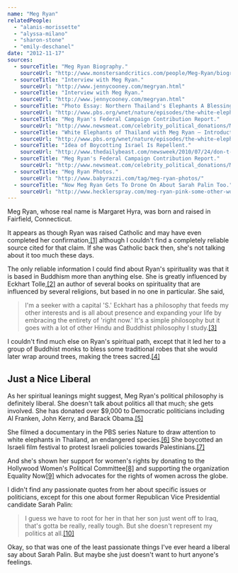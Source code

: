 ```yaml
---
name: "Meg Ryan"
relatedPeople:
  - "alanis-morissette"
  - "alyssa-milano"
  - "sharon-stone"
  - "emily-deschanel"
date: "2012-11-17"
sources:
  - sourceTitle: "Meg Ryan Biography."
    sourceUrl: "http://www.monstersandcritics.com/people/Meg-Ryan/biography/"
  - sourceTitle: "Interview with Meg Ryan."
    sourceUrl: "http://www.jennycooney.com/megryan.html"
  - sourceTitle: "Interview with Meg Ryan."
    sourceUrl: "http://www.jennycooney.com/megryan.html"
  - sourceTitle: "Photo Essay: Northern Thailand's Elephants A Blessing from Monks."
    sourceUrl: "http://www.pbs.org/wnet/nature/episodes/the-white-elephants-of-thailand-with-meg-ryan/photo-essay-northern-thailands-elephants/2471/attachment/92/"
  - sourceTitle: "Meg Ryan's Federal Campaign Contribution Report."
    sourceUrl: "http://www.newsmeat.com/celebrity_political_donations/Meg_Ryan.php"
  - sourceTitle: "White Elephants of Thailand with Meg Ryan – Introduction."
    sourceUrl: "http://www.pbs.org/wnet/nature/episodes/the-white-elephants-of-thailand-with-meg-ryan/introduction/2411/"
  - sourceTitle: "Idea of Boycotting Israel Is Repellent."
    sourceUrl: "http://www.thedailybeast.com/newsweek/2010/07/24/don-t-boycott-israel.html"
  - sourceTitle: "Meg Ryan's Federal Campaign Contribution Report."
    sourceUrl: "http://www.newsmeat.com/celebrity_political_donations/Meg_Ryan.php"
  - sourceTitle: "Meg Ryan Photos."
    sourceUrl: "http://www.babyrazzi.com/tag/meg-ryan-photos/"
  - sourceTitle: "Now Meg Ryan Gets To Drone On About Sarah Palin Too."
    sourceUrl: "http://www.hecklerspray.com/meg-ryan-pink-some-other-woman-drone-about-sarah-palin/200816140.php"
---
```


Meg Ryan, whose real name is Margaret Hyra, was born and raised in Fairfield, Connecticut.

It appears as though Ryan was raised Catholic and may have even completed her confirmation,<a class="source-citation" href="http://www.monstersandcritics.com/people/Meg-Ryan/biography/" title="Meg Ryan Biography.">[1]</a> although I couldn't find a completely reliable source cited for that claim. If she was Catholic back then, she's not talking about it too much these days.

The only reliable information I could find about Ryan's spirituality was that it is based in Buddhism more than anything else. She is greatly influenced by Eckhart Tolle,<a class="source-citation" href="http://www.jennycooney.com/megryan.html" title="Interview with Meg Ryan.">[2]</a> an author of several books on spirituality that are influenced by several religions, but based in no one in particular. She said,

>I'm a seeker with a capital 'S.' Eckhart has a philosophy that feeds my other interests and is all about presence and expanding your life by embracing the entirety of 'right now.' It's a simple philosophy but it goes with a lot of other Hindu and Buddhist philosophy I study.<a class="source-citation" href="http://www.jennycooney.com/megryan.html" title="Interview with Meg Ryan.">[3]</a>

I couldn't find much else on Ryan's spiritual path, except that it led her to a group of Buddhist monks to bless some traditional robes that she would later wrap around trees, making the trees sacred.<a class="source-citation" href="http://www.pbs.org/wnet/nature/episodes/the-white-elephants-of-thailand-with-meg-ryan/photo-essay-northern-thailands-elephants/2471/attachment/92/" title="Photo Essay: Northern Thailand&apos;s Elephants A Blessing from Monks.">[4]</a>

## Just a Nice Liberal

As her spiritual leanings might suggest, Meg Ryan's political philosophy is definitely liberal. She doesn't talk about politics all that much; she gets involved. She has donated over $9,000 to Democratic politicians including Al Franken, John Kerry, and Barack Obama.<a class="source-citation" href="http://www.newsmeat.com/celebrity_political_donations/Meg_Ryan.php" title="Meg Ryan&apos;s Federal Campaign Contribution Report.">[5]</a>

She filmed a documentary in the PBS series Nature to draw attention to white elephants in Thailand, an endangered species.<a class="source-citation" href="http://www.pbs.org/wnet/nature/episodes/the-white-elephants-of-thailand-with-meg-ryan/introduction/2411/" title="White Elephants of Thailand with Meg Ryan – Introduction.">[6]</a> She boycotted an Israeli film festival to protest Israeli policies towards Palestinians.<a class="source-citation" href="http://www.thedailybeast.com/newsweek/2010/07/24/don-t-boycott-israel.html" title="Idea of Boycotting Israel Is Repellent.">[7]</a>

And she's shown her support for women's rights by donating to the Hollywood Women's Political Committee<a class="source-citation" href="http://www.newsmeat.com/celebrity_political_donations/Meg_Ryan.php" title="Meg Ryan&apos;s Federal Campaign Contribution Report.">[8]</a> and supporting the organization Equality Now<a class="source-citation" href="http://www.babyrazzi.com/tag/meg-ryan-photos/" title="Meg Ryan Photos.">[9]</a> which advocates for the rights of women across the globe.

I didn't find any passionate quotes from her about specific issues or politicians, except for this one about former Republican Vice Presidential candidate Sarah Palin:

>I guess we have to root for her in that her son just went off to Iraq, that's gotta be really, really tough. But she doesn't represent my politics at all.<a class="source-citation" href="http://www.hecklerspray.com/meg-ryan-pink-some-other-woman-drone-about-sarah-palin/200816140.php" title="Now Meg Ryan Gets To Drone On About Sarah Palin Too.">[10]</a>

Okay, so that was one of the least passionate things I've ever heard a liberal say about Sarah Palin. But maybe she just doesn't want to hurt anyone's feelings.